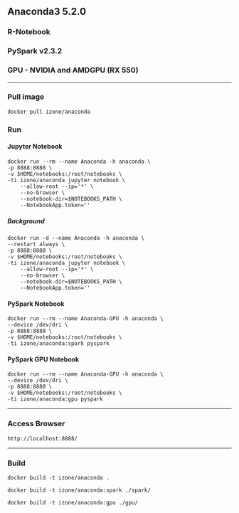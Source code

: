 ## Anaconda3 5.2.0
### R-Notebook
### PySpark v2.3.2
### GPU - NVIDIA and AMDGPU (RX 550)
-----

### Pull image
```
docker pull izone/anaconda
```
### Run
#### Jupyter Notebook
```
docker run --rm --name Anaconda -h anaconda \
-p 8888:8888 \
-v $HOME/notebooks:/root/notebooks \
-ti izone/anaconda jupyter notebook \
	--allow-root --ip='*' \
	--no-browser \
	--notebook-dir=$NOTEBOOKS_PATH \
	--NotebookApp.token=''
```
##### Background
```
docker run -d --name Anaconda -h anaconda \
--restart always \
-p 8888:8888 \
-v $HOME/notebooks:/root/notebooks \
-ti izone/anaconda jupyter notebook \
	--allow-root --ip='*' \
	--no-browser \
	--notebook-dir=$NOTEBOOKS_PATH \
	--NotebookApp.token=''
```

#### PySpark Notebook
```
docker run --rm --name Anaconda-GPU -h anaconda \
--device /dev/dri \
-p 8888:8888 \
-v $HOME/notebooks:/root/notebooks \
-ti izone/anaconda:spark pyspark
```

#### PySpark GPU Notebook
```
docker run --rm --name Anaconda-GPU -h anaconda \
--device /dev/dri \
-p 8888:8888 \
-v $HOME/notebooks:/root/notebooks \
-ti izone/anaconda:gpu pyspark
```

-----
### Access Browser
```
http://localhost:8888/
```

-----
### Build
```
docker build -t izone/anaconda .
```
```
docker build -t izone/anaconda:spark ./spark/
```
```
docker build -t izone/anaconda:gpu ./gpu/
```

